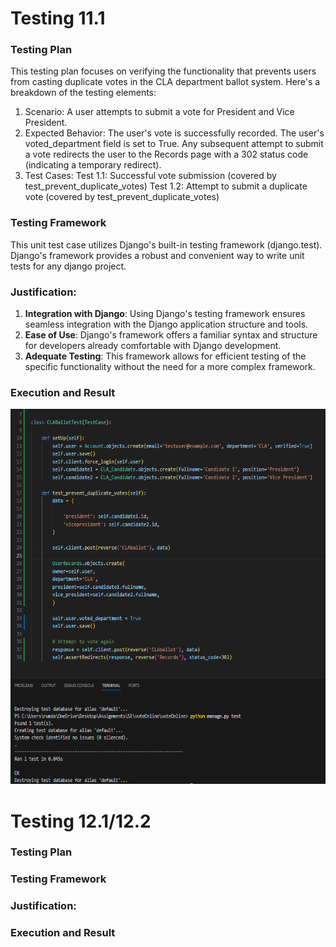 # Testing 11.1

### Testing Plan
This testing plan focuses on verifying the functionality that prevents users from casting duplicate votes in the CLA department ballot system. Here's a breakdown of the testing elements:

1) Scenario: A user attempts to submit a vote for President and Vice President.
2) Expected Behavior:
The user's vote is successfully recorded.
The user's voted_department field is set to True.
Any subsequent attempt to submit a vote redirects the user to the Records page with a 302 status code (indicating a temporary redirect).
3) Test Cases:
Test 1.1: Successful vote submission (covered by test_prevent_duplicate_votes)
Test 1.2: Attempt to submit a duplicate vote (covered by test_prevent_duplicate_votes)

### Testing Framework

This unit test case utilizes Django's built-in testing framework (django.test). Django's framework provides a robust and convenient way to write unit tests for any django project.

### Justification:
1) **Integration with Django**: Using Django's testing framework ensures seamless integration with the Django application structure and tools.
2) **Ease of Use**: Django's framework offers a familiar syntax and structure for developers already comfortable with Django development.
3) **Adequate Testing**: This framework allows for efficient testing of the specific functionality without the need for a more complex framework.

### Execution and Result
<img src="./assets/testing/testing-1.png" width=600 height=600>  <br>


# Testing 12.1/12.2

### Testing Plan


### Testing Framework


### Justification:


### Execution and Result
